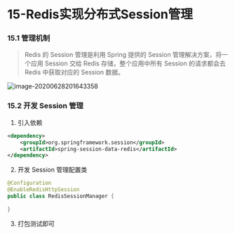 # 15-Redis实现分布式Session管理

### 15.1 管理机制

> Redis 的 Session 管理是利用 Spring 提供的 Session 管理解决方案，将一个应用 Session 交给 Redis 存储，整个应用中所有 Session 的请求都会去 Redis 中获取对应的 Session 数据。

![image-20200628201643358](https://tva1.sinaimg.cn/large/008i3skNgy1gwtp0j37thj31ok0gs0w8.jpg)

### 15.2 开发 Session 管理

1. 引入依赖

```xml
<dependency>
    <groupId>org.springframework.session</groupId>
    <artifactId>spring-session-data-redis</artifactId>
</dependency>
```

2. 开发 Session 管理配置类

```java
@Configuration
@EnableRedisHttpSession
public class RedisSessionManager {
   
}
```

3. 打包测试即可
